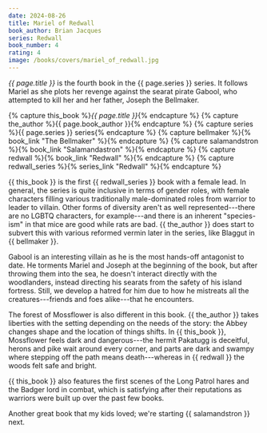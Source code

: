 ```yaml
---
date: 2024-08-26
title: Mariel of Redwall
book_author: Brian Jacques
series: Redwall
book_number: 4
rating: 4
image: /books/covers/mariel_of_redwall.jpg
---
```


<cite class="book-title">{{ page.title }}</cite> is the fourth book in the
<span class="book-series">{{ page.series }}</span> series. It follows Mariel
as she plots her revenge against the searat pirate Gabool, who attempted to kill
her and her father, Joseph the Bellmaker.

{% capture this_book %}<cite class="book-title">{{ page.title }}</cite>{% endcapture %}
{% capture the_author %}<span class="author-name">{{ page.book_author }}</span>{% endcapture %}
{% capture series %}<span class="book-series">{{ page.series }}</span> series{% endcapture %}
{% capture bellmaker %}{% book_link "The Bellmaker" %}{% endcapture %}
{% capture salamandstron %}{% book_link "Salamandastron" %}{% endcapture %}
{% capture redwall %}{% book_link "Redwall" %}{% endcapture %}
{% capture redwall_series %}{% series_link "Redwall" %}{% endcapture %}

{{ this_book }} is the first {{ redwall_series }} book with a female lead. In
general, the series is quite inclusive in terms of gender roles, with female
characters filling various traditionally male-dominated roles from warrior to
leader to villain. Other forms of diversity aren't as well represented---there
are no LGBTQ characters, for example---and there is an inherent "species-ism"
in that mice are good while rats are bad. {{ the_author }} does start to
subvert this with various reformed vermin later in the series, like Blaggut in
{{ bellmaker }}.

Gabool is an interesting villain as he is the most hands-off antagonist to date. He
torments Mariel and Joseph at the beginning of the book, but after throwing
them into the sea, he doesn't interact directly with the woodlanders, instead
directing his searats from the safety of his island fortress. Still, we
develop a hatred for him due to how he mistreats all the creatures---friends
and foes alike---that he encounters.

The forest of Mossflower is also different in this book. {{ the_author }} takes liberties with
the setting depending on the needs of the story: the Abbey changes shape and the location
of things shifts. In {{ this_book }}, Mossflower feels dark and dangerous---the hermit
Pakatugg is deceitful, herons and pike wait around every corner, and parts are dark and
swampy where stepping off the path means death---whereas in {{ redwall }} the woods felt
safe and bright.

{{ this_book }} also features the first scenes of the Long Patrol hares and the
Badger lord in combat, which is satisfying after their reputations as warriors
were built up over the past few books.

Another great book that my kids loved; we're starting {{ salamandstron }}
next.
